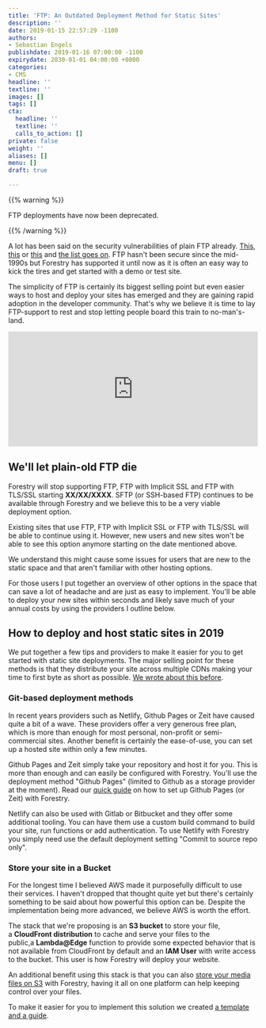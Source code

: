 ```yaml
---
title: 'FTP: An Outdated Deployment Method for Static Sites'
description: ''
date: 2019-01-15 22:57:29 -1100
authors:
- Sebastian Engels
publishdate: 2019-01-16 07:00:00 -1100
expirydate: 2030-01-01 04:00:00 +0000
categories:
- CMS
headline: ''
textline: ''
images: []
tags: []
cta:
  headline: ''
  textline: ''
  calls_to_action: []
private: false
weight: ''
aliases: []
menu: []
draft: true

---
```

{{% warning %}}

FTP deployments have now been deprecated.

{{% /warning %}}

A lot has been said on the security vulnerabilities of plain FTP already. [This](https://www.ssh.com/ssh/ftp/server), [this](http://blog.jdpfu.com/2011/07/10/why-you-need-to-stop-using-ftp) or [this](https://www.motherjones.com/politics/2017/10/trump-election-commissioners-voter-database-is-a-ripe-target-for-hackers/) and [the list goes on](https://www.google.com/search?q=ftp+security+issues&oq=ftp+security+issues&aqs=chrome.0.69i59j0l4.3491j0j4&sourceid=chrome&ie=UTF-8). FTP hasn't been secure since the mid-1990s but Forestry has supported it until now as it is often an easy way to kick the tires and get started with a demo or test site.

The simplicity of FTP is certainly its biggest selling point but even easier ways to host and deploy your sites has emerged and they are gaining rapid adoption in the developer community. That's why we believe it is time to lay FTP-support to rest and stop letting people board this train to no-man's-land.

<div style="width:100%;height:0;padding-bottom:46%;position:relative;"><iframe src="https://giphy.com/embed/Az1CJ2MEjmsp2" width="100%" height="100%" style="position:absolute" frameBorder="0" class="giphy-embed" allowFullScreen></iframe></div>

## We'll let plain-old FTP die

Forestry will stop supporting FTP, FTP with Implicit SSL and FTP with TLS/SSL starting **XX/XX/XXXX**. SFTP (or SSH-based FTP) continues to be available through Forestry and we believe this to be a very viable deployment option.

Existing sites that use FTP, FTP with Implicit SSL or FTP with TLS/SSL will be able to continue using it. However, new users and new sites won't be able to see this option anymore starting on the date mentioned above.

We understand this might cause some issues for users that are new to the static space and that aren't familiar with other hosting options.

For those users I put together an overview of other options in the space that can save a lot of headache and are just as easy to implement. You'll be able to deploy your new sites within seconds and likely save much of your annual costs by using the providers I outline below.

## How to deploy and host static sites in 2019

We put together a few tips and providers to make it easier for you to get started with static site deployments. The major selling point for these methods is that they distribute your site across multiple CDNs making your time to first byte as short as possible. [We wrote about this before](https://forestry.io/blog/for-static-sites-theres-no-excuse-not-to-use-a-cdn/).

### Git-based deployment methods

In recent years providers such as Netlify, Github Pages or Zeit have caused quite a bit of a wave. These providers offer a very generous free plan, which is more than enough for most personal, non-profit or semi-commercial sites. Another benefit is certainly the ease-of-use, you can set up a hosted site within only a few minutes.

Github Pages and Zeit simply take your repository and host it for you. This is more than enough and can easily be configured with Forestry. You'll use the deployment method "Github Pages" (limited to Github as a storage provider at the moment). Read our [quick guide](https://forestry.io/docs/hosting/github-pages/) on how to set up Github Pages (or Zeit) with Forestry.

Netlify can also be used with Gitlab or Bitbucket and they offer some additional tooling. You can have them use a custom build command to build your site, run functions or add authentication. To use Netlify with Forestry you simply need use the default deployment setting "Commit to source repo only".

### Store your site in a Bucket

For the longest time I believed AWS made it purposefully difficult to use their services. I haven't dropped that thought quite yet but there's certainly something to be said about how powerful this option can be. Despite the implementation being more advanced, we believe AWS is worth the effort.

The stack that we're proposing is an **S3 bucket** to store your file, a **CloudFront distribution** to cache and serve your files to the public,a **Lambda@Edge** function to provide some expected behavior that is not available from CloudFront by default and an **IAM User** with write access to the bucket. This user is how Forestry will deploy your website.

An additional benefit using this stack is that you can also [store your media files on S3](https://forestry.io/docs/media/s3/) with Forestry, having it all on one platform can help keeping control over your files.

To make it easier for you to implement this solution we created [a template and a guide](https://forestry.io/docs/hosting/s3-cloudfront-stack/).
